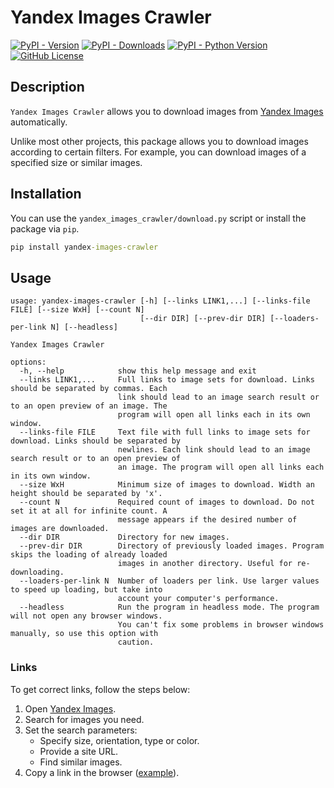 # Yandex Images Crawler

[![PyPI - Version](https://img.shields.io/pypi/v/yandex-images-crawler?style=for-the-badge&color=blue)](https://pypi.org/project/yandex-images-crawler/)
[![PyPI - Downloads](https://img.shields.io/pypi/dm/yandex-images-crawler?style=for-the-badge&color=mediumpurple)](https://www.pepy.tech/projects/yandex-images-crawler)
[![PyPI - Python Version](https://img.shields.io/pypi/pyversions/yandex-images-crawler?style=for-the-badge)](https://pypi.python.org/pypi/yandex-images-crawler)
[![GitHub License](https://img.shields.io/github/license/suborofu/yandex-images-crawler?style=for-the-badge&color=limegreen)](https://opensource.org/licenses/MIT)

## Description

`Yandex Images Crawler` allows you to download images from [Yandex Images](https://yandex.com/images) automatically.

Unlike most other projects, this package allows you to download images according to certain filters. For example, you can download images of a specified size or similar images.

## Installation

You can use the `yandex_images_crawler/download.py` script or install the package via `pip`.

```cmd
pip install yandex-images-crawler
```

## Usage

```
usage: yandex-images-crawler [-h] [--links LINK1,...] [--links-file FILE] [--size WxH] [--count N]
                             [--dir DIR] [--prev-dir DIR] [--loaders-per-link N] [--headless]

Yandex Images Crawler

options:
  -h, --help            show this help message and exit
  --links LINK1,...     Full links to image sets for download. Links should be separated by commas. Each     
                        link should lead to an image search result or to an open preview of an image. The    
                        program will open all links each in its own window.
  --links-file FILE     Text file with full links to image sets for download. Links should be separated by   
                        newlines. Each link should lead to an image search result or to an open preview of   
                        an image. The program will open all links each in its own window.
  --size WxH            Minimum size of images to download. Width an height should be separated by 'x'.      
  --count N             Required count of images to download. Do not set it at all for infinite count. A     
                        message appears if the desired number of images are downloaded.
  --dir DIR             Directory for new images.
  --prev-dir DIR        Directory of previously loaded images. Program skips the loading of already loaded   
                        images in another directory. Useful for re-downloading.
  --loaders-per-link N  Number of loaders per link. Use larger values to speed up loading, but take into     
                        account your computer's performance.
  --headless            Run the program in headless mode. The program will not open any browser windows.     
                        You can't fix some problems in browser windows manually, so use this option with     
                        caution.
```

### Links

To get correct links, follow the steps below:

1. Open [Yandex Images](https://yandex.com/images).
2. Search for images you need.
3. Set the search parameters:
   - Specify size, orientation, type or color.
   - Provide a site URL.
   - Find similar images.
4. Copy a link in the browser ([example](https://yandex.com/images/search?lr=10831&quality=95&rdrnd=531684&redircnt=1737888986.1&sign=304c88d47ac4545285d022ba151a7c35&text=rick%20roll%20meme&type=album)).
